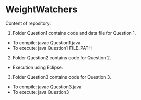 # WeightWatchers
Content of repository:
1) Folder Question1 contains code and data file for Question 1.

  * To compile: javac Question1.java
  * To execute: java Question1 FILE_PATH

2) Folder Question2 contains code for Question 2.

  * Execution using Eclipse.

3) Folder Question3 contains code for Question 3.

  * To compile: javac Question3.java
  * To execute: java Question3
